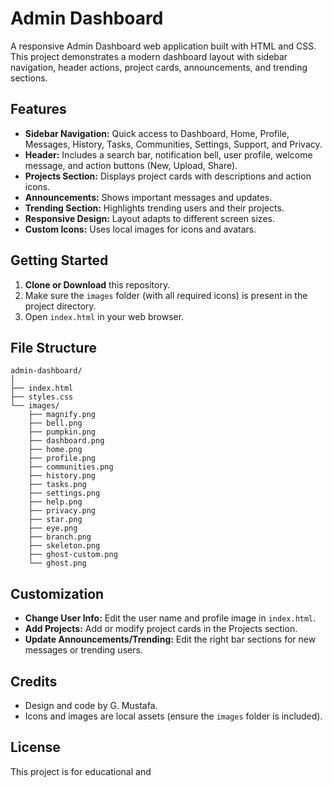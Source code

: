# Admin Dashboard

A responsive Admin Dashboard web application built with HTML and CSS. This project demonstrates a modern dashboard layout with sidebar navigation, header actions, project cards, announcements, and trending sections.

## Features

- **Sidebar Navigation:** Quick access to Dashboard, Home, Profile, Messages, History, Tasks, Communities, Settings, Support, and Privacy.
- **Header:** Includes a search bar, notification bell, user profile, welcome message, and action buttons (New, Upload, Share).
- **Projects Section:** Displays project cards with descriptions and action icons.
- **Announcements:** Shows important messages and updates.
- **Trending Section:** Highlights trending users and their projects.
- **Responsive Design:** Layout adapts to different screen sizes.
- **Custom Icons:** Uses local images for icons and avatars.

## Getting Started

1. **Clone or Download** this repository.
2. Make sure the `images` folder (with all required icons) is present in the project directory.
3. Open `index.html` in your web browser.

## File Structure

```
admin-dashboard/
│
├── index.html
├── styles.css
└── images/
    ├── magnify.png
    ├── bell.png
    ├── pumpkin.png
    ├── dashboard.png
    ├── home.png
    ├── profile.png
    ├── communities.png
    ├── history.png
    ├── tasks.png
    ├── settings.png
    ├── help.png
    ├── privacy.png
    ├── star.png
    ├── eye.png
    ├── branch.png
    ├── skeleton.png
    ├── ghost-custom.png
    └── ghost.png
```

## Customization

- **Change User Info:** Edit the user name and profile image in `index.html`.
- **Add Projects:** Add or modify project cards in the Projects section.
- **Update Announcements/Trending:** Edit the right bar sections for new messages or trending users.

## Credits

- Design and code by G. Mustafa.
- Icons and images are local assets (ensure the `images` folder is included).

## License

This project is for educational and
